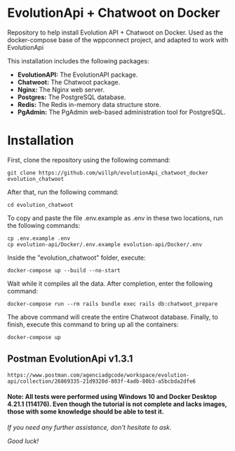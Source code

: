 # EvolutionApi + Chatwoot on Docker

Repository to help install Evolution API + Chatwoot on Docker.  Used as the docker-compose base of the wppconnect project, and adapted to work with EvolutionApi

This installation includes the following packages:

* **EvolutionAPI:** The EvolutionAPI package.
* **Chatwoot:** The Chatwoot package.
* **Nginx:** The Nginx web server.
* **Postgres:** The PostgreSQL database.
* **Redis:** The Redis in-memory data structure store.
* **PgAdmin:** The PgAdmin web-based administration tool for PostgreSQL.

# Installation

First, clone the repository using the following command:

    git clone https://github.com/willph/evolutionApi_chatwoot_docker evolution_chatwoot

After that, run the following command:

    cd evolution_chatwoot

To copy and paste the file .env.example as .env in these two locations, run the following commands:

    cp .env.example .env
    cp evolution-api/Docker/.env.example evolution-api/Docker/.env

Inside the "evolution_chatwoot" folder, execute:

    docker-compose up --build --no-start

Wait while it compiles all the data. After completion, enter the following command:

    docker-compose run --rm rails bundle exec rails db:chatwoot_prepare

The above command will create the entire Chatwoot database. Finally, to finish, execute this command to bring up all the containers:

    docker-compose up


## Postman EvolutionApi v1.3.1
    https://www.postman.com/agenciadgcode/workspace/evolution-api/collection/26869335-21d9320d-803f-4adb-80b3-a5bcbda2dfe6

#### Note: All tests were performed using Windows 10 and Docker Desktop 4.21.1 (114176). Even though the tutorial is not complete and lacks images, those with some knowledge should be able to test it.


_If you need any further assistance, don't hesitate to ask._

_Good luck!_
